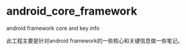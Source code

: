 # android_core_framework
android framework core and key info

此工程主要是针对android framework的一些核心和关键信息做一些笔记。











